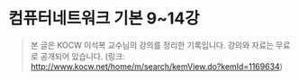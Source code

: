 # 컴퓨터네트워크 기본 9~14강

> 본 글은 KOCW 이석복 교수님의 강의를 정리한 기록입니다. 
> 강의와 자료는 무료로 공개되어 있습니다.
> (링크: http://www.kocw.net/home/m/search/kemView.do?kemId=1169634)



